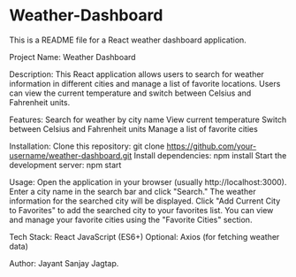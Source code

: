 # Weather-Dashboard
This is a README file for a React weather dashboard application.

Project Name: Weather Dashboard

Description: This React application allows users to search for weather information in different cities and manage a list of favorite locations. Users can view the current temperature and switch between Celsius and Fahrenheit units.

Features:
Search for weather by city name
View current temperature
Switch between Celsius and Fahrenheit units
Manage a list of favorite cities


Installation:
Clone this repository: git clone https://github.com/your-username/weather-dashboard.git
Install dependencies: npm install
Start the development server: npm start

Usage:
Open the application in your browser (usually http://localhost:3000).
Enter a city name in the search bar and click "Search."
The weather information for the searched city will be displayed.
Click "Add Current City to Favorites" to add the searched city to your favorites list.
You can view and manage your favorite cities using the "Favorite Cities" section.

Tech Stack:
React
JavaScript (ES6+)
Optional: Axios (for fetching weather data)

Author:
Jayant Sanjay Jagtap.
